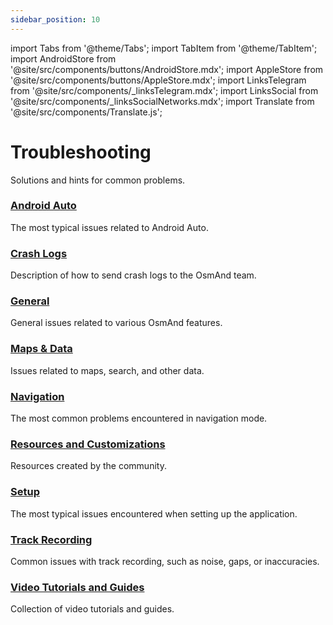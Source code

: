```yaml
---
sidebar_position: 10
---
```


import Tabs from '@theme/Tabs';
import TabItem from '@theme/TabItem';
import AndroidStore from '@site/src/components/buttons/AndroidStore.mdx';
import AppleStore from '@site/src/components/buttons/AppleStore.mdx';
import LinksTelegram from '@site/src/components/_linksTelegram.mdx';
import LinksSocial from '@site/src/components/_linksSocialNetworks.mdx';
import Translate from '@site/src/components/Translate.js';

# Troubleshooting

Solutions and hints for common problems.

### [Android Auto](android_auto.md)

The most typical issues related to Android Auto.

### [Crash Logs](./crash-logs.md)

Description of how to send crash logs to the OsmAnd team.

### [General](./general.md)

General issues related to various OsmAnd features.

### [Maps & Data](./maps-data.md)

Issues related to maps, search, and other data.

### [Navigation](./navigation.md)

The most common problems encountered in navigation mode.

### [Resources and Customizations](./resources)

Resources created by the community.

### [Setup](./setup.md)

The most typical issues encountered when setting up the application.

### [Track Recording](./track-recording-issues.md)

Common issues with track recording, such as noise, gaps, or inaccuracies.

### [Video Tutorials and Guides](./video-tutorials.md)

Collection of video tutorials and guides.
